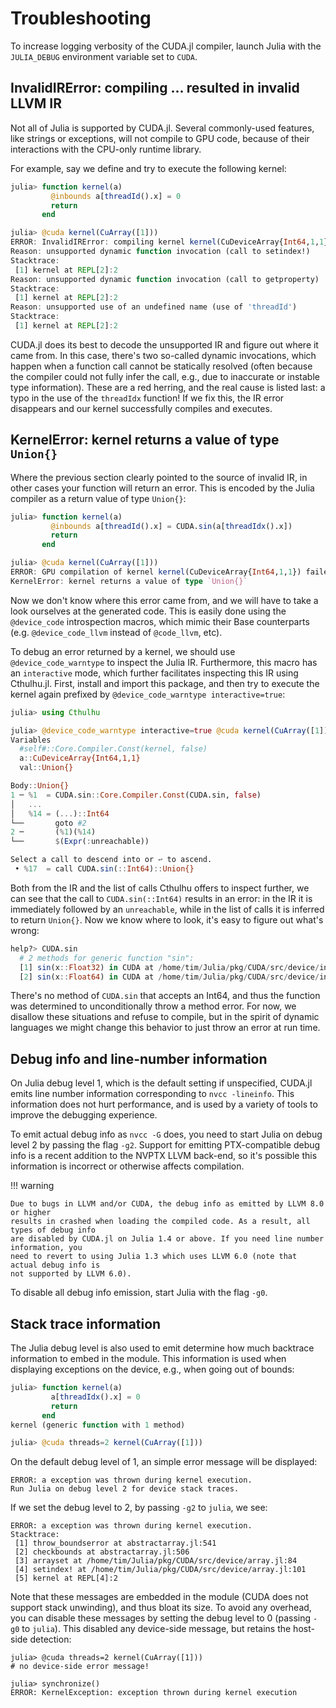 # Troubleshooting

To increase logging verbosity of the CUDA.jl compiler, launch Julia with the `JULIA_DEBUG`
environment variable set to `CUDA`.


## InvalidIRError: compiling ... resulted in invalid LLVM IR

Not all of Julia is supported by CUDA.jl. Several commonly-used features, like strings or
exceptions, will not compile to GPU code, because of their interactions with the CPU-only
runtime library.

For example, say we define and try to execute the following kernel:

```julia
julia> function kernel(a)
         @inbounds a[threadId().x] = 0
         return
       end

julia> @cuda kernel(CuArray([1]))
ERROR: InvalidIRError: compiling kernel kernel(CuDeviceArray{Int64,1,1}) resulted in invalid LLVM IR
Reason: unsupported dynamic function invocation (call to setindex!)
Stacktrace:
 [1] kernel at REPL[2]:2
Reason: unsupported dynamic function invocation (call to getproperty)
Stacktrace:
 [1] kernel at REPL[2]:2
Reason: unsupported use of an undefined name (use of 'threadId')
Stacktrace:
 [1] kernel at REPL[2]:2
```

CUDA.jl does its best to decode the unsupported IR and figure out where it came from. In
this case, there's two so-called dynamic invocations, which happen when a function call
cannot be statically resolved (often because the compiler could not fully infer the call,
e.g., due to inaccurate or instable type information). These are a red herring, and the real
cause is listed last: a typo in the use of the `threadIdx` function! If we fix this, the IR
error disappears and our kernel successfully compiles and executes.


## KernelError: kernel returns a value of type `Union{}`

Where the previous section clearly pointed to the source of invalid IR, in other cases your
function will return an error. This is encoded by the Julia compiler as a return value of
type `Union{}`:

```julia
julia> function kernel(a)
         @inbounds a[threadId().x] = CUDA.sin(a[threadIdx().x])
         return
       end

julia> @cuda kernel(CuArray([1]))
ERROR: GPU compilation of kernel kernel(CuDeviceArray{Int64,1,1}) failed
KernelError: kernel returns a value of type `Union{}`
```

Now we don't know where this error came from, and we will have to take a look ourselves at
the generated code. This is easily done using the `@device_code` introspection macros, which
mimic their Base counterparts (e.g. `@device_code_llvm` instead of `@code_llvm`, etc).

To debug an error returned by a kernel, we should use `@device_code_warntype` to inspect the
Julia IR. Furthermore, this macro has an `interactive` mode, which further facilitates
inspecting this IR using Cthulhu.jl. First, install and import this package, and then try to
execute the kernel again prefixed by `@device_code_warntype interactive=true`:

```julia
julia> using Cthulhu

julia> @device_code_warntype interactive=true @cuda kernel(CuArray([1]))
Variables
  #self#::Core.Compiler.Const(kernel, false)
  a::CuDeviceArray{Int64,1,1}
  val::Union{}

Body::Union{}
1 ─ %1  = CUDA.sin::Core.Compiler.Const(CUDA.sin, false)
│   ...
│   %14 = (...)::Int64
└──       goto #2
2 ─       (%1)(%14)
└──       $(Expr(:unreachable))

Select a call to descend into or ↩ to ascend.
 • %17  = call CUDA.sin(::Int64)::Union{}
```

Both from the IR and the list of calls Cthulhu offers to inspect further, we can see that
the call to `CUDA.sin(::Int64)` results in an error: in the IR it is immediately followed by
an `unreachable`, while in the list of calls it is inferred to return `Union{}`. Now we know
where to look, it's easy to figure out what's wrong:

```julia
help?> CUDA.sin
  # 2 methods for generic function "sin":
  [1] sin(x::Float32) in CUDA at /home/tim/Julia/pkg/CUDA/src/device/intrinsics/math.jl:13
  [2] sin(x::Float64) in CUDA at /home/tim/Julia/pkg/CUDA/src/device/intrinsics/math.jl:12
```

There's no method of `CUDA.sin` that accepts an Int64, and thus the function was determined
to unconditionally throw a method error. For now, we disallow these situations and refuse to
compile, but in the spirit of dynamic languages we might change this behavior to just throw
an error at run time.


## Debug info and line-number information

On Julia debug level 1, which is the default setting if unspecified, CUDA.jl emits line
number information corresponding to `nvcc -lineinfo`. This information does not hurt
performance, and is used by a variety of tools to improve the debugging experience.

To emit actual debug info as `nvcc -G` does, you need to start Julia on debug level 2 by
passing the flag `-g2`. Support for emitting PTX-compatible debug info is a recent addition
to the NVPTX LLVM back-end, so it's possible this information is incorrect or otherwise
affects compilation.

!!! warning

    Due to bugs in LLVM and/or CUDA, the debug info as emitted by LLVM 8.0 or higher
    results in crashed when loading the compiled code. As a result, all types of debug info
    are disabled by CUDA.jl on Julia 1.4 or above. If you need line number information, you
    need to revert to using Julia 1.3 which uses LLVM 6.0 (note that actual debug info is
    not supported by LLVM 6.0).

To disable all debug info emission, start Julia with the flag `-g0`.


## Stack trace information

The Julia debug level is also used to emit determine how much backtrace information to embed
in the module. This information is used when displaying exceptions on the device, e.g., when
going out of bounds:

```julia
julia> function kernel(a)
         a[threadIdx().x] = 0
         return
       end
kernel (generic function with 1 method)

julia> @cuda threads=2 kernel(CuArray([1]))
```

On the default debug level of 1, an simple error message will be displayed:

```
ERROR: a exception was thrown during kernel execution.
Run Julia on debug level 2 for device stack traces.
```

If we set the debug level to 2, by passing `-g2` to `julia`, we see:

```
ERROR: a exception was thrown during kernel execution.
Stacktrace:
 [1] throw_boundserror at abstractarray.jl:541
 [2] checkbounds at abstractarray.jl:506
 [3] arrayset at /home/tim/Julia/pkg/CUDA/src/device/array.jl:84
 [4] setindex! at /home/tim/Julia/pkg/CUDA/src/device/array.jl:101
 [5] kernel at REPL[4]:2
```

Note that these messages are embedded in the module (CUDA does not support stack unwinding),
and thus bloat its size. To avoid any overhead, you can disable these messages by setting
the debug level to 0 (passing `-g0` to `julia`). This disabled any device-side message, but
retains the host-side detection:

```
julia> @cuda threads=2 kernel(CuArray([1]))
# no device-side error message!

julia> synchronize()
ERROR: KernelException: exception thrown during kernel execution
```
